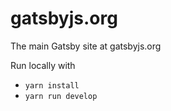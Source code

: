 # gatsbyjs.org

The main Gatsby site at gatsbyjs.org

Run locally with

* `yarn install`
* `yarn run develop`
